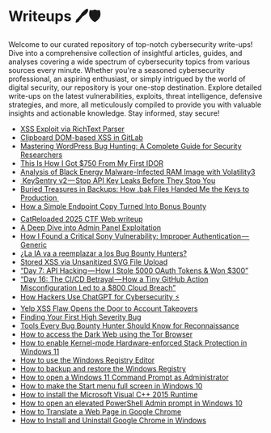 # Writeups 🖊️🛡️
Welcome to our curated repository of top-notch cybersecurity write-ups! Dive into a comprehensive collection of insightful articles, guides, and analyses covering a wide spectrum of cybersecurity topics from various sources every minute. Whether you're a seasoned cybersecurity professional, an aspiring enthusiast, or simply intrigued by the world of digital security, our repository is your one-stop destination. Explore detailed write-ups on the latest vulnerabilities, exploits, threat intelligence, defensive strategies, and more, all meticulously compiled to provide you with valuable insights and actionable knowledge. Stay informed, stay secure!
<!-- WRITEUPS:START -->
- [XSS Exploit via RichText Parser](https://infosecwriteups.com/xss-exploit-via-richtext-parser-352e1b39603b?source=rss----7b722bfd1b8d---4)
- [Clipboard DOM-based XSS in GitLab](https://infosecwriteups.com/clipboard-dom-based-xss-in-gitlab-2b4768f108cf?source=rss----7b722bfd1b8d---4)
- [Mastering WordPress Bug Hunting: A Complete Guide for Security Researchers](https://infosecwriteups.com/mastering-wordpress-bug-hunting-a-complete-guide-for-security-researchers-3ff7ee4413a2?source=rss----7b722bfd1b8d---4)
- [This Is How I Got $750 From My First IDOR](https://infosecwriteups.com/this-is-how-i-got-750-from-my-first-idor-8058061c65ba?source=rss----7b722bfd1b8d---4)
- [Analysis of Black Energy Malware-Infected RAM Image with Volatility3](https://infosecwriteups.com/analysis-of-black-energy-malware-infected-ram-image-with-volatility3-31379f8c4312?source=rss----7b722bfd1b8d---4)
- [️ KeySentry v2 — Stop API Key Leaks Before They Stop You](https://infosecwriteups.com/%EF%B8%8F-keysentry-v2-stop-api-key-leaks-before-they-stop-you-9be0dc734932?source=rss----7b722bfd1b8d---4)
- [Buried Treasures in Backups: How .bak Files Handed Me the Keys to Production ️](https://infosecwriteups.com/buried-treasures-in-backups-how-bak-files-handed-me-the-keys-to-production-%EF%B8%8F-4bf325a51f31?source=rss----7b722bfd1b8d---4)
- [How a Simple Endpoint Copy Turned Into Bonus Bounty$$$$](https://medium.com/@whitehat29/how-a-simple-endpoint-copy-turned-into-bonus-bounty-a35906b2c611?source=rss------bug_bounty_writeup-5)
- [CatReloaded 2025 CTF Web writeup](https://medium.com/@k4r1mw4l1d/catreloaded-2025-ctf-web-writeup-4d692010c882?source=rss------bug_bounty_writeup-5)
- [A Deep Dive into Admin Panel Exploitation](https://medium.com/h7w/a-deep-dive-into-admin-panel-exploitation-8c8998c6aa53?source=rss------bug_bounty_writeup-5)
- [How I Found a Critical Sony Vulnerability: Improper Authentication — Generic](https://medium.com/@iprogrammer16/how-i-found-a-critical-sony-vulnerability-improper-authentication-generic-2a215962b6dd?source=rss------bug_bounty_writeup-5)
- [¿La IA va a reemplazar a los Bug Bounty Hunters?](https://gorkaaa.medium.com/la-ia-va-a-reemplazar-a-los-bug-bounty-hunters-8d43f5ec456e?source=rss------bug_bounty_writeup-5)
- [Stored XSS via Unsanitized SVG File Upload](https://medium.com/@youssefawad1357/stored-xss-via-unsanitized-svg-file-upload-d7e4619cc937?source=rss------bug_bounty_writeup-5)
- [“Day 7: API Hacking — How I Stole 5000 OAuth Tokens &amp; Won $300”](https://infosecwriteups.com/day-7-api-hacking-how-i-stole-5000-oauth-tokens-won-300-49b988ed8e21?source=rss----7b722bfd1b8d---4)
- [“Day 16: The CI/CD Betrayal — How a Tiny GitHub Action Misconfiguration Led to a $800 Cloud Breach”](https://infosecwriteups.com/day-16-the-ci-cd-betrayal-how-a-tiny-github-action-misconfiguration-led-to-a-800-cloud-breach-05a229c0684d?source=rss----7b722bfd1b8d---4)
- [How Hackers Use ChatGPT for Cybersecurity ⚡](https://infosecwriteups.com/how-hackers-use-chatgpt-for-cybersecurity-bd221cb0bbcf?source=rss----7b722bfd1b8d---4)
- [Yelp XSS Flaw Opens the Door to Account Takeovers](https://infosecwriteups.com/yelp-xss-flaw-opens-the-door-to-account-takeovers-3c058a87dc3e?source=rss------bug_bounty_writeup-5)
- [Finding Your First High Severity Bug](https://medium.com/no-time/finding-your-first-high-severity-bug-535b4631517b?source=rss------bug_bounty_writeup-5)
- [Tools Every Bug Bounty Hunter Should Know for Reconnaissance](https://medium.com/@ajudeb55/tools-every-bug-bounty-hunter-should-know-for-reconnaissance-822c2a04b6f7?source=rss------bug_bounty_writeup-5)
- [How to access the Dark Web using the Tor Browser](https://www.bleepingcomputer.com/tutorials/how-to-access-the-dark-web-using-the-tor-browser/)
- [How to enable Kernel-mode Hardware-enforced Stack Protection in Windows 11](https://www.bleepingcomputer.com/tutorials/how-to-enable-kernel-mode-hardware-enforced-stack-protection-in-windows-11/)
- [How to use the Windows Registry Editor](https://www.bleepingcomputer.com/tutorials/how-to-use-the-windows-registry-editor/)
- [How to backup and restore the Windows Registry](https://www.bleepingcomputer.com/tutorials/how-to-backup-and-restore-the-windows-registry/)
- [How to open a Windows 11 Command Prompt as Administrator](https://www.bleepingcomputer.com/tutorials/how-to-open-a-windows-11-command-prompt-as-administrator/)
- [How to make the Start menu full screen in Windows 10](https://www.bleepingcomputer.com/tutorials/how-to-make-the-start-menu-full-screen-in-windows-10/)
- [How to install the Microsoft Visual C++ 2015 Runtime](https://www.bleepingcomputer.com/tutorials/how-to-install-the-microsoft-visual-c-2015-runtime/)
- [How to open an elevated PowerShell Admin prompt in Windows 10](https://www.bleepingcomputer.com/tutorials/how-to-open-an-elevated-powershell-admin-prompt-in-windows-10/)
- [How to Translate a Web Page in Google Chrome](https://www.bleepingcomputer.com/tutorials/how-to-translate-a-web-page-in-google-chrome/)
- [How to Install and Uninstall Google Chrome in Windows](https://www.bleepingcomputer.com/tutorials/how-to-install-and-uninstall-google-chrome-in-windows/)
<!-- WRITEUPS:END -->
